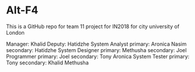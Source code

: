 # Alt-F4
This is a GitHub repo for team 11 project for IN2018 for city university of London

Manager:  Khalid
Deputy:   Hatidzhe
System Analyst       primary: Aronica Nasim    secondary: Hatidzhe 
System Designer      primary: Methusha         secondary: Joel
Programmer           primary: Joel             secondary: Tony Aronica
System Tester        primary: Tony             secondary: Khalid Methusha
